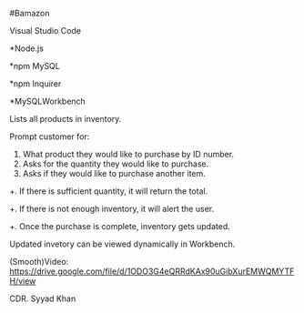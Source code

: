 #Bamazon

Visual Studio Code

*Node.js

*npm MySQL

*npm Inquirer

*MySQLWorkbench

Lists all products in inventory.

Prompt customer for: 
1. What product they would like to purchase by ID number.
2. Asks for the quantity they would like to purchase.
3. Asks if they would like to purchase another item.

+. If there is sufficient quantity, it will return the total.

+. If there is not enough inventory, it will alert the user.

+. Once the purchase is complete, inventory gets updated.

Updated invetory can be viewed dynamically in Workbench. 

(Smooth)Video: 
https://drive.google.com/file/d/1ODO3G4eQRRdKAx90uGibXurEMWQMYTFH/view

CDR. Syyad Khan